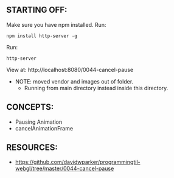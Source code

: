 ## STARTING OFF:

Make sure you have npm installed.
Run:
```
npm install http-server -g
```

Run:
```
http-server
```

View at: http://localhost:8080/0044-cancel-pause

* NOTE: moved vendor and images out of folder.
  * Running from main directory instead inside this directory.

## CONCEPTS:

* Pausing Animation
* cancelAnimationFrame

## RESOURCES:

* https://github.com/davidwparker/programmingtil-webgl/tree/master/0044-cancel-pause
